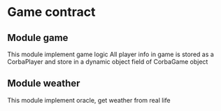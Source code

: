 # Game contract
## Module game
This module implement game logic
All player info in game is stored as a CorbaPlayer and store in a dynamic object field of CorbaGame object
## Module weather
This module implement oracle, get weather from real life